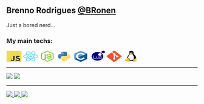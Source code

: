 
## Brenno Rodrigues [@BRonen](https://github.com/BRonen)

Just a bored nerd...

### My main techs:
<div style="display: inline_block">
  <img align="center" height="30" width="40" src="https://github.com/devicons/devicon/blob/v2.14.0/icons/javascript/javascript-original.svg" alt="Javascript" />
  <img align="center" height="30" width="40" src="https://github.com/devicons/devicon/blob/v2.14.0/icons/react/react-original.svg" alt="React" />
  <img align="center" height="30" width="40" src="https://github.com/devicons/devicon/blob/v2.14.0/icons/nodejs/nodejs-original.svg" alt="NodeJS" />
  <img align="center" height="30" width="40" src="https://github.com/devicons/devicon/blob/v2.14.0/icons/python/python-original.svg" alt="Python" />
  <img align="center" height="30" width="40" src="https://github.com/devicons/devicon/blob/v2.14.0/icons/c/c-original.svg" alt="C language" />
  <img align="center" height="30" width="40" src="https://github.com/devicons/devicon/blob/v2.14.0/icons/lua/lua-original-wordmark.svg" alt="Lua" />
  <img align="center" height="30" width="40" src="https://github.com/devicons/devicon/blob/v2.14.0/icons/git/git-original.svg" alt="Git" />
  <img align="center" height="30" width="40" src="https://github.com/devicons/devicon/blob/v2.14.0/icons/linux/linux-original.svg" alt="Linux" />
</div>

<hr/>

[<img width="49%" src="https://github-readme-stats.vercel.app/api/pin/?username=BRonen&repo=Portfolio&theme=dracula"/>](https://github.com/BRonen/portfolio)
[<img width="49%" src="https://github-readme-stats.vercel.app/api/pin/?username=BRonen&repo=Playground&theme=dracula"/>](https://github.com/BRonen/playground)

<hr/>
<a href="https://www.linkedin.com/in/brennorodriguess" target="_blank">
  <img src="https://img.shields.io/badge/-Twitter-1DA1F2?style=for-the-badge&logo=twitter&logoColor=white" target="_blank">
</a>
<a href = "mailto:brennopereira6@gmail.com">
  <img src="https://img.shields.io/badge/-Gmail-%23333?style=for-the-badge&logo=gmail&logoColor=white" target="_blank">
</a>
<a href="https://www.linkedin.com/in/brennorodriguess" target="_blank">
  <img src="https://img.shields.io/badge/-LinkedIn-%230077B5?style=for-the-badge&logo=linkedin&logoColor=white" target="_blank">
</a>

